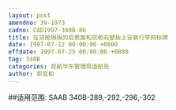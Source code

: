 ```yaml
---
layout: post
amendno: 39-1973
cadno: CAD1997-340B-06
title: 在货舱隔板的后表面和货舱右壁板上安装行李网标牌
date: 1997-07-22 00:00:00 +0800
effdate: 1997-07-25 00:00:00 +0800
tag: 340B
categories: 民航华东管理局适航处
author: 郭奕柏
---
```


##适用范围:
SAAB 340B-289,-292,-296,-302

